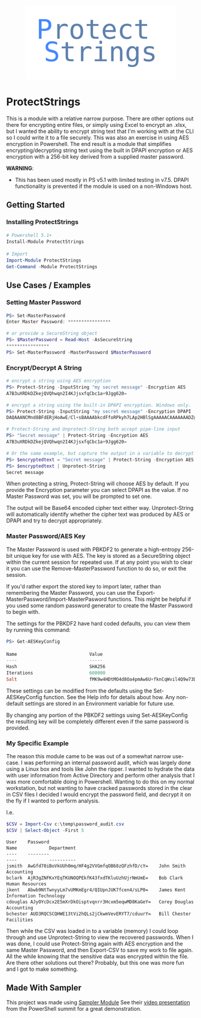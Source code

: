 <div align='center'>
<img src='Assets/ProtectStrings.svg' />
</div>

ProtectStrings
==============

This is a module with a relative narrow purpose.  There are other options out there for encrypting entire files, or simply using Excel to encrypt an .xlsx, but I wanted the ability to encrypt string text that I'm working with at the CLI so I could write it to a file securely.
This was also an exercise in using AES encryption in Powershell.  The end result is a module that simplifies encrypting/decrypting string text using the built in DPAPI encryption or AES encryption with a 256-bit key derived from a supplied master password.

**WARNING**:

* This has been used mostly in PS v5.1 with limited testing in v7.5.  DPAPI functionality is prevented if the module is used on a non-Windows host.


## Getting Started

### Installing ProtectStrings
```powershell
# Powershell 5.1+
Install-Module ProtectStrings

# Import
Import-Module ProtectStrings
Get-Command -Module ProtectStrings
```

## Use Cases / Examples

### Setting Master Password
```powershell
PS> Set-MasterPassword
Enter Master Password: ****************
```

```powershell
# or provide a SecureString object
PS> $MasterPassword = Read-Host -AsSecureString
****************
PS> Set-MasterPassword -MasterPassword $MasterPassword
```

### Encrypt/Decrypt A String

```powershell
# encrypt a string using AES encryption
PS> Protect-String -InputString "my secret message" -Encryption AES
A7B3uXRDkDZkejQVQhwqn2I4KJjsxfqCbc1a+9Jgg620=
```

```powershell
# encrypt a string using the built-in DPAPI encryption. Windows only.
PS> Protect-String -InputString "my secret message" -Encryption DPAPI
DAQAAANCMnd8BFdERjHoAwE/Cl+sBAAAAbkcdFfoRPkyh7LAp2HBlSgAAAAACAAAAAAADZgAAwAAAABAAAAB64FVTzSMWwdX0i3AyxkbjAAAAAASAAACgAAAAEAAAAJ6+QSsAWQHjhHM56iWeIIAYAAAAmV/Kpm7+Ojt+h4MTRXLN725F+E0ZIuIPFAAAAJDN1PB5Wu/8obtdAfzr2nQPg3YD?TE5JUEMyMjIxNTBMXFNZU1RFTQ==
```

```powershell
# Protect-String and Unprotect-String both accept pipe-line input
PS> "Secret message" | Protect-String -Encryption AES
A7B3uXRDkDZkejQVQhwqn2I4KJjsxfqCbc1a+9Jgg620=
```

```powershell
# Or the same example, but capture the output in a variable to decrypt later
PS> $encryptedtext = "Secret message" | Protect-String -Encryption AES
PS> $encryptedtext | Unprotect-String
Secret message
```

When protecting a string, Protect-String will choose AES by default.  If you provide the Encryption parameter you can select DPAPI as the value.  If no Master Password was set, you will be prompted to set one.

The output will be Base64 encoded cipher text either way.  Unprotect-String will automatically identify whether the cipher text was produced by AES or DPAPI and try to decrypt appropriately.
### Master Password/AES Key

The Master Password is used with PBKDF2 to generate a high-entropy 256-bit unique key for use with AES.  The key is stored as a SecureString object within the current session for repeated use.  If at any point you wish to clear it you can use the Remove-MasterPassword function to do so, or exit the session.

If you'd rather export the stored key to import later, rather than remembering the Master Password, you can use the Export-MasterPassword/Import-MasterPasword functions.  This might be helpful if you used some random password generator to create the Master Password to begin with.

The settings for the PBKDF2 have hard coded defaults, you can view them by running this command:
```powershell
PS> Get-AESKeyConfig

Name                           Value
----                           -----
Hash                           SHA256
Iterations                     600000
Salt                           fMK9w4HDtMO4d8Oa4pmAw6U+fknCqWvil4Q9w73DscOtw64=
```

These settings can be modified from the defaults using the Set-AESKeyConfig function.  See the Help info for details about how.  Any non-default settings are stored in an Environment variable for future use.

By changing any portion of the PBKDF2 settings using Set-AESKeyConfig the resulting key will be completely different even if the same password is provided.

### My Specific Example

The reason this module came to be was out of a somewhat narrow use-case.  I was performing an internal password audit, which was largely done using a Linux box and tools like John the ripper.  I wanted to hydrate the data with user information from Active Directory and perform other analysis that I was more comfortable doing in Powershell.  Wanting to do this on my normal workstation, but not wanting to have cracked passwords stored in the clear in CSV files I decided I would encrypt the password field, and decrypt it on the fly if I wanted to perform analysis.

I.e.
```powershell
$CSV = Import-Csv c:\temp\password_audit.csv
$CSV | Select-Object -First 5
```

```
User    Password                                                                                                                                Name            Department
----    --------                                                                                                                                ----            ----------
jsmith  AwGfd70iBoVkUUh0mq/HF4g2VVGmfqOB68zQFzhfD/cY=    John Smith      Accounting
bclark  AjR3gZNFKxYEqTKUNOQPEkfK43fxdTKluUzhUjrNmUmE=    Bob Clark       Human Resources
jkent   Abwb9NtTwnyyLm7vUMKmEgr4/QIUpnJUK7fcen4/sLP0=    James Kent      Information Technology
cdouglas AJyOYcDcx2E5mXrDkOisptvqnrr3Hcxm5eqwMD8KaGeY=   Corey Douglas   Accounting
bchester AUD3RQCSCQHWE13tVi2hQLs2jCkwmVevERYT7/cduurY=   Bill Chester    Facilities
```

Then while the CSV was loaded in to a variable (memory) I could loop through and use Unprotect-String to view the recovered passwords.  When I was done, I could use Protect-String again with AES encryption and the same Master Password, and then Export-CSV to save my work to file again.  All the while knowing that the sensitive data was encrypted within the file.  Are there other solutions out there? Probably, but this one was more fun and I got to make something.

## Made With Sampler
This project was made using [Sampler Module](https://github.com/gaelcolas/Sampler)
See their [video presentation](https://youtu.be/tAUCWo88io4?si=jq0f7omwll1PtUsN) from the PowerShell summit for a great demonstration.